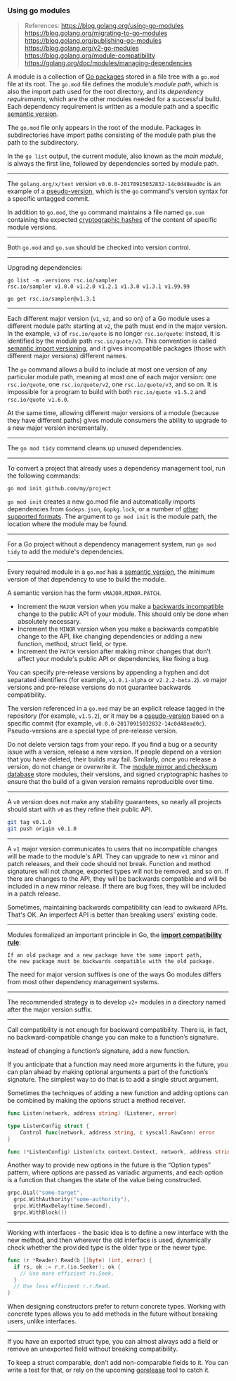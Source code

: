 ### Using go modules

> References:
> https://blog.golang.org/using-go-modules
> https://blog.golang.org/migrating-to-go-modules
> https://blog.golang.org/publishing-go-modules
> https://blog.golang.org/v2-go-modules
> https://blog.golang.org/module-compatibility
> https://golang.org/doc/modules/managing-dependencies



A module is a collection of [Go packages](https://golang.org/ref/spec#Packages) stored in a file tree with a `go.mod` file at its root. The `go.mod` file defines the module’s *module path*, which is also the import path used for the root directory, and its *dependency requirements*, which are the other modules needed for a successful build. Each dependency requirement is written as a module path and a specific [semantic version](http://semver.org/).

The `go.mod` file only appears in the root of the module. Packages in subdirectories have import paths consisting of the module path plus the path to the subdirectory.

In the `go list` output, the current module, also known as the *main module*, is always the first line, followed by dependencies sorted by module path.

---

The `golang.org/x/text` version `v0.0.0-20170915032832-14c0d48ead0c` is an example of a [pseudo-version](https://golang.org/cmd/go/#hdr-Pseudo_versions), which is the `go` command's version syntax for a specific untagged commit.

In addition to `go.mod`, the `go` command maintains a file named `go.sum` containing the expected [cryptographic hashes](https://golang.org/cmd/go/#hdr-Module_downloading_and_verification) of the content of specific module versions.

---

Both `go.mod` and `go.sum` should be checked into version control.

---

Upgrading dependencies:

```
go list -m -versions rsc.io/sampler
rsc.io/sampler v1.0.0 v1.2.0 v1.2.1 v1.3.0 v1.3.1 v1.99.99

go get rsc.io/sampler@v1.3.1
```

---

Each different major version (`v1`, `v2`, and so on) of a Go module uses a different module path: starting at `v2`, the path must end in the major version. In the example, `v3` of `rsc.io/quote` is no longer `rsc.io/quote`: instead, it is identified by the module path `rsc.io/quote/v3`. This convention is called [semantic import versioning](https://research.swtch.com/vgo-import), and it gives incompatible packages (those with different major versions) different names.

The `go` command allows a build to include at most one version of any particular module path, meaning at most one of each major version: one `rsc.io/quote`, one `rsc.io/quote/v2`, one `rsc.io/quote/v3`, and so on. It is impossible for a program to build with both `rsc.io/quote v1.5.2` and `rsc.io/quote v1.6.0`.

At the same time, allowing different major versions of a module (because they have different paths) gives module consumers the ability to upgrade to a new major version incrementally.

---

The `go mod tidy` command cleans up unused dependencies.

---

To convert a project that already uses a dependency management tool, run the following commands:

```
go mod init github.com/my/project
```

`go mod init` creates a new go.mod file and automatically imports dependencies from `Godeps.json`, `Gopkg.lock`, or a number of [other supported formats](https://go.googlesource.com/go/+/362625209b6cd2bc059b6b0a67712ddebab312d9/src/cmd/go/internal/modconv/modconv.go#9). The argument to `go mod init` is the module path, the location where the module may be found.

---

For a Go project without a dependency management system, run `go mod tidy` to add the module's dependencies.

---

Every required module in a `go.mod` has a [semantic version](https://semver.org), the minimum version of that dependency to use to build the module.

A semantic version has the form `vMAJOR.MINOR.PATCH`.

- Increment the `MAJOR` version when you make a [backwards incompatible](https://golang.org/doc/go1compat) change to the public API of your module. This should only be done when absolutely necessary.
- Increment the `MINOR` version when you make a backwards compatible change to the API, like changing dependencies or adding a new function, method, struct field, or type.
- Increment the `PATCH` version after making minor changes that don't affect your module's public API or dependencies, like fixing a bug.

You can specify pre-release versions by appending a hyphen and dot separated identifiers (for example, `v1.0.1-alpha` or `v2.2.2-beta.2`). `v0` major versions and pre-release versions do not guarantee backwards compatibility.

The version referenced in a `go.mod` may be an explicit release tagged in the repository (for example, `v1.5.2`), or it may be a [pseudo-version](https://golang.org/cmd/go/#hdr-Pseudo_versions) based on a specific commit (for example, `v0.0.0-20170915032832-14c0d48ead0c`). Pseudo-versions are a special type of pre-release version.

Do not delete version tags from your repo. If you find a bug or a security issue with a version, release a new version. If people depend on a version that you have deleted, their builds may fail. Similarly, once you release a version, do not change or overwrite it. The [module mirror and checksum database](https://blog.golang.org/module-mirror-launch) store modules, their versions, and signed cryptographic hashes to ensure that the build of a given version remains reproducible over time.

---

A `v0` version does not make any stability guarantees, so nearly all projects should start with `v0` as they refine their public API.

```bash
git tag v0.1.0
git push origin v0.1.0
```

---

A `v1` major version communicates to users that no incompatible changes will be made to the module's API. They can upgrade to new `v1` minor and patch releases, and their code should not break. Function and method signatures will not change, exported types will not be removed, and so on. If there are changes to the API, they will be backwards compatible and will be included in a new minor release. If there are bug fixes, they will be included in a patch release.

Sometimes, maintaining backwards compatibility can lead to awkward APIs. That's OK. An imperfect API is better than breaking users' existing code.

---

Modules formalized an important principle in Go, the [**import compatibility rule**](https://research.swtch.com/vgo-import):

```
If an old package and a new package have the same import path,
the new package must be backwards compatible with the old package.
```

The need for major version suffixes is one of the ways Go modules differs from most other dependency management systems.

---

The recommended strategy is to develop `v2+` modules in a directory named after the major version suffix.

---

Call compatibility is not enough for backward compatibility. There is,  in fact, no backward-compatible change you can make to a function’s  signature.

Instead of changing a function’s signature, add a new function.

If you anticipate that a function may need more arguments in the future, you can plan ahead by making optional arguments a part of the  function’s signature. The simplest way to do that is to add a single  struct argument.

Sometimes the techniques of adding a new function and adding options can be combined by making the options struct a method receiver.

```go
func Listen(network, address string) (Listener, error)

type ListenConfig struct {
    Control func(network, address string, c syscall.RawConn) error
}

func (*ListenConfig) Listen(ctx context.Context, network, address string) (Listener, error)
```

Another way to provide new options in the future is the “Option types”  pattern, where options are passed as variadic arguments, and each option is a function that changes the state of the value being constructed.

```go
grpc.Dial("some-target",
  grpc.WithAuthority("some-authority"),
  grpc.WithMaxDelay(time.Second),
  grpc.WithBlock())
```

---

Working with interfaces - the basic idea is to define a new interface with the new method, and  then wherever the old interface is used, dynamically check whether the  provided type is the older type or the newer type.

```go
func (r *Reader) Read(b []byte) (int, error) {
  if rs, ok := r.r.(io.Seeker); ok {
    // Use more efficient rs.Seek.
  }
  // Use less efficient r.r.Read.
}
```

When designing constructors prefer to return concrete  types. Working with concrete types allows you to add methods in the  future without breaking users, unlike interfaces.

---

If you have an exported struct type, you can almost always add a field  or remove an unexported field without breaking compatibility.

To keep a struct comparable, don’t add non-comparable fields to it. You can write a test for that, or rely on the upcoming [gorelease](https://pkg.go.dev/golang.org/x/exp/cmd/gorelease?tab=doc) tool to catch it.
